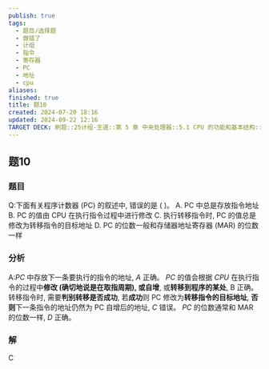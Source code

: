 ```yaml
---
publish: true
tags:
  - 题目/选择题
  - 做错了
  - 计组
  - 指令
  - 寄存器
  - PC
  - 地址
  - cpu
aliases: 
finished: true
title: 题10
created: 2024-07-20 18:16
updated: 2024-09-22 12:16
TARGET DECK: 刷题::25计组-王道::第 5 章 中央处理器::5.1 CPU 的功能和基本结构::题10
---
```

## 题10
### 题目
Q:下面有关程序计数器 (PC) 的叙述中, 错误的是 ( )。
A. PC 中总是存放指令地址
B. PC 的值由 CPU 在执行指令过程中进行修改
C. 执行转移指令时, PC 的值总是修改为转移指令的目标地址
D. PC 的位数一般和存储器地址寄存器 (MAR) 的位数一样
### 分析
A:${PC}$ 中存放下一条要执行的指令的地址, $A$ 正确。
${PC}$ 的值会根据 ${CPU}$ 在执行指令的过程中**修改 (确切地说是在取指周期), 或自增**, 或**转移到程序的某处**, B 正确。
转移指令时, 需要**判别转移是否成功**, 若**成功**则 PC 修改为**转移指令的目标地址**, **否则**下一条指令的地址仍然为 PC 自增后的地址, $C$ 错误。
${PC}$ 的位数通常和 MAR 的位数一样, $D$ 正确。
### 解
C


